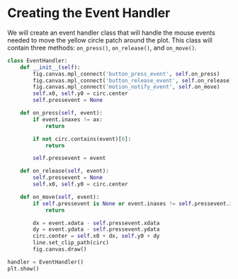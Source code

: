 # Creating the Event Handler

We will create an event handler class that will handle the mouse events needed to move the yellow circle patch around the plot. This class will contain three methods: `on_press()`, `on_release()`, and `on_move()`.

```python
class EventHandler:
    def __init__(self):
        fig.canvas.mpl_connect('button_press_event', self.on_press)
        fig.canvas.mpl_connect('button_release_event', self.on_release)
        fig.canvas.mpl_connect('motion_notify_event', self.on_move)
        self.x0, self.y0 = circ.center
        self.pressevent = None

    def on_press(self, event):
        if event.inaxes != ax:
            return

        if not circ.contains(event)[0]:
            return

        self.pressevent = event

    def on_release(self, event):
        self.pressevent = None
        self.x0, self.y0 = circ.center

    def on_move(self, event):
        if self.pressevent is None or event.inaxes != self.pressevent.inaxes:
            return

        dx = event.xdata - self.pressevent.xdata
        dy = event.ydata - self.pressevent.ydata
        circ.center = self.x0 + dx, self.y0 + dy
        line.set_clip_path(circ)
        fig.canvas.draw()

handler = EventHandler()
plt.show()
```
